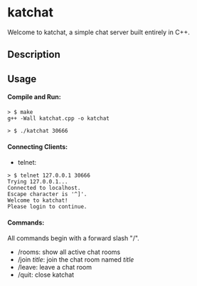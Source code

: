 # katchat

Welcome to katchat, a simple chat server built entirely in C++.

Description
-----



Usage
-----

#### Compile and Run:
```
> $ make
g++ -Wall katchat.cpp -o katchat

> $ ./katchat 30666
```

#### Connecting Clients:

* telnet:
```
> $ telnet 127.0.0.1 30666
Trying 127.0.0.1...
Connected to localhost.
Escape character is '^]'.
Welcome to katchat!
Please login to continue.
```

#### Commands:
All commands begin with a forward slash "/".

- /rooms: show all active chat rooms
- /join *title*: join the chat room named *title*
- /leave: leave a chat room
- /quit: close katchat
